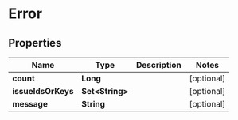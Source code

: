 

# Error


## Properties

| Name | Type | Description | Notes |
|------------ | ------------- | ------------- | -------------|
|**count** | **Long** |  |  [optional] |
|**issueIdsOrKeys** | **Set&lt;String&gt;** |  |  [optional] |
|**message** | **String** |  |  [optional] |



